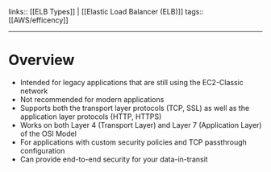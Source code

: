 links:: [[ELB Types]] | [[Elastic Load Balancer (ELB)]]
tags:: [[AWS/efficency]]  

___
# Overview
- Intended for legacy applications that are still using the EC2-Classic network
- Not recommended for modern applications
- Supports both the transport layer protocols (TCP, SSL) as well as the application layer protocols (HTTP, HTTPS)
- Works on both Layer 4 (Transport Layer) and Layer 7 (Application Layer) of the OSI Model
- For applications with custom security policies and TCP passthrough configuration
- Can provide end-to-end security for your data-in-transit